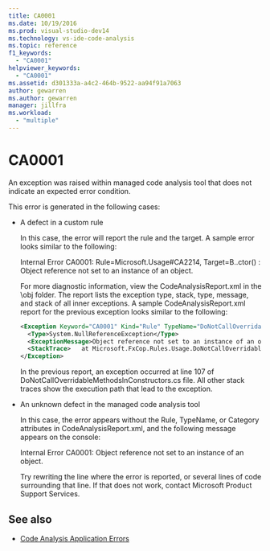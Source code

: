 ```yaml
---
title: CA0001
ms.date: 10/19/2016
ms.prod: visual-studio-dev14
ms.technology: vs-ide-code-analysis
ms.topic: reference
f1_keywords:
  - "CA0001"
helpviewer_keywords:
  - "CA0001"
ms.assetid: d301333a-a4c2-464b-9522-aa94f91a7063
author: gewarren
ms.author: gewarren
manager: jillfra
ms.workload:
  - "multiple"
---
```

# CA0001

An exception was raised within managed code analysis tool that does not indicate an expected error condition.

This error is generated in the following cases:

- A defect in a custom rule

     In this case, the error will report the rule and the target. A sample error looks similar to the following:

     Internal Error CA0001: Rule=Microsoft.Usage#CA2214, Target=B..ctor() : Object reference not set to an instance of an object.

     For more diagnostic information, view the CodeAnalysisReport.xml in the \obj folder. The report lists the exception type, stack, type, message, and stack of all inner exceptions. A sample CodeAnalysisReport.xml report for the previous exception looks similar to the following:

     ```xml
     <Exception Keyword="CA0001" Kind="Rule" TypeName="DoNotCallOverridableMethodsInConstructors" Category="Microsoft.Usage" CheckId="CA2214" Target="B..ctor()">
       <Type>System.NullReferenceException</Type>
       <ExceptionMessage>Object reference not set to an instance of an object.</ExceptionMessage>
       <StackTrace>   at Microsoft.FxCop.Rules.Usage.DoNotCallOverridableMethodsInConstructors.CheckCallees(Method method, Boolean isCallVirt) in d:\rules\DoNotCallOverridableMethodsInConstructors.cs:line 107 at Microsoft.FxCop.Rules.Usage.DoNotCallOverridableMethodsInConstructors.CheckCallees(Method method, Boolean isCallVirt) in d:\rules\DoNotCallOverridableMethodsInConstructors.cs:line 128 at Microsoft.FxCop.Rules.Usage.DoNotCallOverridableMethodsInConstructors.Check(Member member) in d:\rules\DoNotCallOverridableMethodsInConstructors.cs:line 58 at Microsoft.FxCop.Engines.Introspection.AnalysisVisitor.CheckMember(Member member, NodeBase target) in d:\Engines\Introspection\AnalysisVisitor.cs:line 743</StackTrace>
     </Exception>
     ```

     In the previous report, an exception occurred at line 107 of DoNotCallOverridableMethodsInConstructors.cs file. All other stack traces show the execution path that lead to the exception.

- An unknown defect in the managed code analysis tool

     In this case, the error appears without the Rule, TypeName, or Category attributes in CodeAnalysisReport.xml, and the following message appears on the console:

     Internal Error CA0001: Object reference not set to an instance of an object.

     Try rewriting the line where the error is reported, or several lines of code surrounding that line. If that does not work, contact Microsoft Product Support Services.

## See also

- [Code Analysis Application Errors](../code-quality/code-analysis-application-errors.md)
